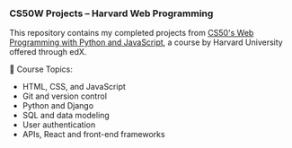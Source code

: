 ### CS50W Projects – Harvard Web Programming

This repository contains my completed projects from [CS50's Web Programming with Python and JavaScript](https://www.edx.org/learn/web-development/harvard-university-cs50-s-web-programming-with-python-and-javascript?index=product&queryId=ffc9e1d8e9bfe84b73bcde2b68882039&position=5), a course by Harvard University offered through edX.

🧠 Course Topics:

- HTML, CSS, and JavaScript
- Git and version control
- Python and Django
- SQL and data modeling
- User authentication
- APIs, React and front-end frameworks
